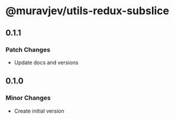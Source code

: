 # @muravjev/utils-redux-subslice

## 0.1.1

### Patch Changes

- Update docs and versions

## 0.1.0

### Minor Changes

- Create initial version
